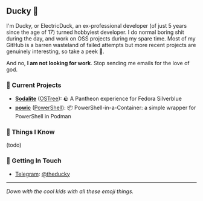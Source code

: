 ## Ducky 🦆

I'm Ducky, or ElectricDuck, an ex-professional developer (of just 5 years since the age of 17) turned hobbyiest developer. I do normal boring shit during the day, and work on OSS projects during my spare time. Most of my GitHub is a barren wasteland of failed attempts but more recent projects are genuinely interesting, so take a peek 👀.

And no, **I am not looking for work**. Stop sending me emails for the love of god.

### 🎉 Current Projects

* **[Sodalite](https://github.com/electricduck/sodalite)** ([OSTree](https://github.com/topics/ostree)): 🪨 A Pantheon experience for Fedora Silverblue
* **[powic](https://github.com/electricduck/powic)** ([PowerShell](https://github.com/topics/powershell)): 📦 PowerShell-in-a-Container: a simple wrapper for PowerShell in Podman

### 🤔 Things I Know

(todo)

### 🤙 Getting In Touch

* [Telegram](https://telegram.org): [@theducky](https://t.me/theducky)

***

_Down with the cool kids with all these emoji things._
